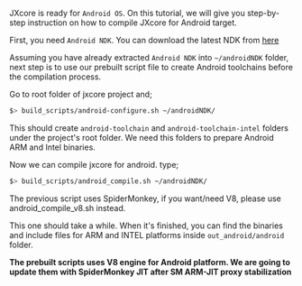 JXcore is ready for `Android OS`. On this tutorial, we will give you step-by-step instruction on how to compile JXcore for Android target.

First, you need `Android NDK`. You can download the latest NDK from [here](https://developer.android.com/tools/sdk/ndk/index.html)

Assuming you have already extracted `Android NDK` into `~/androidNDK` folder, next step is to use our prebuilt script file to create Android toolchains before the compilation process.

Go to root folder of jxcore project and;
```bash
$> build_scripts/android-configure.sh ~/androidNDK/
```
This should create `android-toolchain` and `android-toolchain-intel` folders under the project's root folder. We need this folders to prepare Android ARM and Intel binaries. 

Now we can compile jxcore for android. type;
```bash
$> build_scripts/android_compile.sh ~/androidNDK/
```

The previous script uses SpiderMonkey, if you want/need V8, please use android_compile_v8.sh instead.

This one should take a while. When it's finished, you can find the binaries and include files for ARM and INTEL platforms inside `out_android/android` folder.

**The prebuilt scripts uses V8 engine for Android platform. We are going to update them with SpiderMonkey JIT after SM ARM-JIT proxy stabilization**
